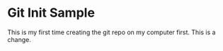 # Git Init Sample
This is my first time creating the git repo on my computer first.
This is a change.